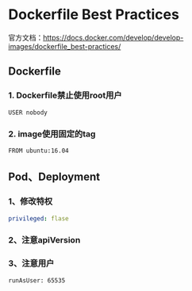 # Dockerfile Best Practices

官方文档：https://docs.docker.com/develop/develop-images/dockerfile_best-practices/

## Dockerfile
### 1. Dockerfile禁止使用root用户
```shell
USER nobody
```
### 2. image使用固定的tag
```shell
FROM ubuntu:16.04
```


## Pod、Deployment
### 1、修改特权
```yaml
privileged: flase
```
### 2、注意apiVersion

### 3、注意用户
```shell
runAsUser: 65535
```